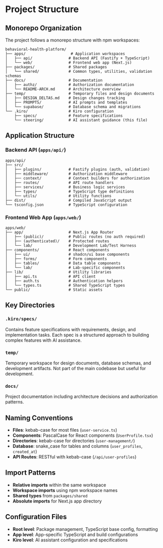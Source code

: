 # Project Structure

## Monorepo Organization

The project follows a monorepo structure with npm workspaces:

```
behavioral-health-platform/
├── apps/                    # Application workspaces
│   ├── api/                # Backend API (Fastify + TypeScript)
│   └── web/                # Frontend web app (Next.js)
├── packages/               # Shared packages
│   └── shared/             # Common types, utilities, validation schemas
├── docs/                   # Documentation
│   ├── authz/              # Authorization documentation
│   └── README-ARCH.md      # Architecture overview
├── temp/                   # Temporary files and design documents
│   ├── DESIGN_DELTAS.md    # Design changes tracking
│   ├── PROMPTS/            # AI prompts and templates
│   └── supabase/           # Database schema and migrations
└── .kiro/                  # Kiro configuration
    ├── specs/              # Feature specifications
    └── steering/           # AI assistant guidance (this file)
```

## Application Structure

### Backend API (`apps/api/`)
```
apps/api/
├── src/
│   ├── plugins/            # Fastify plugins (auth, validation)
│   ├── middleware/         # Authorization middleware
│   ├── context/            # Context builders for authorization
│   ├── routes/             # API route handlers
│   ├── services/           # Business logic services
│   ├── types/              # TypeScript type definitions
│   └── utils/              # Utility functions
├── dist/                   # Compiled JavaScript output
└── tsconfig.json           # TypeScript configuration
```

### Frontend Web App (`apps/web/`)
```
apps/web/
├── app/                    # Next.js App Router
│   ├── (public)/           # Public routes (no auth required)
│   ├── (authenticated)/    # Protected routes
│   └── lab/                # Development Lab/Test Harness
├── components/             # React components
│   ├── ui/                 # shadcn/ui base components
│   ├── forms/              # Form components
│   ├── tables/             # Data table components
│   └── lab/                # Lab-specific components
├── lib/                    # Utility libraries
│   ├── api.ts              # API client
│   ├── auth.ts             # Authentication helpers
│   └── types.ts            # Shared TypeScript types
└── public/                 # Static assets
```

## Key Directories

### `.kiro/specs/`
Contains feature specifications with requirements, design, and implementation tasks. Each spec is a structured approach to building complex features with AI assistance.

### `temp/`
Temporary workspace for design documents, database schemas, and development artifacts. Not part of the main codebase but useful for development.

### `docs/`
Project documentation including architecture decisions and authorization patterns.

## Naming Conventions

- **Files**: kebab-case for most files (`user-service.ts`)
- **Components**: PascalCase for React components (`UserProfile.tsx`)
- **Directories**: kebab-case for directories (`user-management/`)
- **Database**: snake_case for tables and columns (`user_profiles`, `created_at`)
- **API Routes**: RESTful with kebab-case (`/api/user-profiles`)

## Import Patterns

- **Relative imports** within the same workspace
- **Workspace imports** using npm workspace names
- **Shared types** from `packages/shared`
- **Absolute imports** for Next.js app directory

## Configuration Files

- **Root level**: Package management, TypeScript base config, formatting
- **App level**: App-specific TypeScript and build configurations
- **Kiro level**: AI assistant configuration and specifications